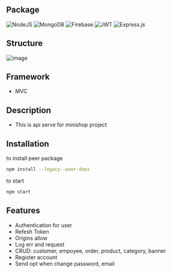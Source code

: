 ## Package
![NodeJS](https://img.shields.io/badge/node.js-6DA55F?style=for-the-badge&logo=node.js&logoColor=white)
![MongoDB](https://img.shields.io/badge/MongoDB-%234ea94b.svg?style=for-the-badge&logo=mongodb&logoColor=white)
![Firebase](https://img.shields.io/badge/firebase-%23039BE5.svg?style=for-the-badge&logo=firebase)
![JWT](https://img.shields.io/badge/JWT-black?style=for-the-badge&logo=JSON%20web%20tokens)
![Express.js](https://img.shields.io/badge/express.js-%23404d59.svg?style=for-the-badge&logo=express&logoColor=%2361DAFB)

## Structure
![image](https://user-images.githubusercontent.com/46616063/197474625-1ec18c04-0bab-488a-a1ed-7a0ba62ce814.png)

## Framework
  - MVC
  
## Description
  - This is api serve for minishop project  
  
## Installation

to install peer package
```sh
npm install --legacy--peer-deps
```
 
 to start
```sh
npm start
```

## Features
- Authentication for user
- Refesh Token
- Origins allow
- Log err and request
- CRUD: customer, empoyee, order, product, category, banner
- Register account 
- Send opt when change password, email
